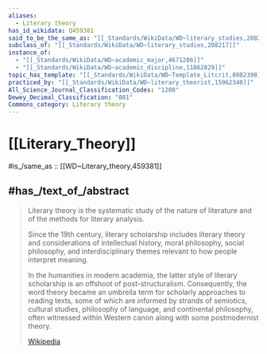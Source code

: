 ```yaml
---
aliases:
  - Literary theory
has_id_wikidata: Q459381
said_to_be_the_same_as: "[[_Standards/WikiData/WD~literary_studies,208217]]"
subclass_of: "[[_Standards/WikiData/WD~literary_studies,208217]]"
instance_of:
  - "[[_Standards/WikiData/WD~academic_major,4671286]]"
  - "[[_Standards/WikiData/WD~academic_discipline,11862829]]"
topic_has_template: "[[_Standards/WikiData/WD~Template_Litcrit,8082398]]"
practiced_by: "[[_Standards/WikiData/WD~literary_theorist,15962340]]"
All_Science_Journal_Classification_Codes: "1208"
Dewey_Decimal_Classification: "801"
Commons_category: Literary theory
---
```


# [[Literary_Theory]] 

#is_/same_as :: [[WD~Literary_theory,459381]] 

## #has_/text_of_/abstract 

> Literary theory is the systematic study of the nature of literature 
> and of the methods for literary analysis. 
> 
> Since the 19th century, literary scholarship includes literary theory 
> and considerations of intellectual history, moral philosophy, social philosophy, 
> and interdisciplinary themes relevant to how people interpret meaning. 
> 
> In the humanities in modern academia, the latter style of literary scholarship is an offshoot of post-structuralism. Consequently, the word theory became an umbrella term for scholarly approaches to reading texts, some of which are informed by strands of semiotics, cultural studies, philosophy of language, and continental philosophy, often witnessed within Western canon along with some postmodernist theory.
>
> [Wikipedia](https://en.wikipedia.org/wiki/Literary%20theory)  

